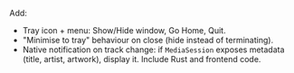 Add:
- Tray icon + menu: Show/Hide window, Go Home, Quit.
- "Minimise to tray" behaviour on close (hide instead of terminating).
- Native notification on track change: if `MediaSession` exposes metadata (title, artist, artwork), display it.
Include Rust and frontend code.
